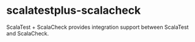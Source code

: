 # scalatestplus-scalacheck
ScalaTest + ScalaCheck provides integration support between ScalaTest and ScalaCheck.
